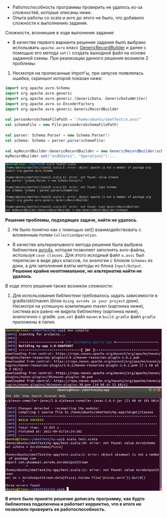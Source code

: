 * Работоспособность программы проверить не удалось из-за сложностей, которые описаны ниже.
* Опыта работы со scala и avro до этого не было, что добавило сложности к выполнению задания.

Сложности, возникшие в ходе выпонения задания:

- В качестве первого варианта решения задания было выбрано использвать `apache.avro` класс [GenericRecordBuilder](https://avro.apache.org/docs/1.8.1/api/java/org/apache/avro/generic/GenericRecordBuilder.html) и далее с помощью его метода `set()` 
создать выходной файл на основе заданной схемы. При реализации данного решения возникли 2 проблемы:
1. Несмотря на прописанные import'ы, при запуске появлялась ошибка, скриншот которой показан ниже:
```scala 
import org.apache.avro.Schema
import org.apache.avro.generic
import org.apache.avro.generic.{GenericData, GenericDatumWriter}
import org.apache.avro.io.EncoderFactory
import org.apache.avro.generic.GenericRecordBuilder

val personAvroSchemaFilePath = "/home/ubuntu/sbetTest/а.avsc"
val schemaFile = new File(personAvroSchemaFilePath)

val parser: Schema.Parser = new Schema.Parser()
val schema: Schema = parser.parse(schemaFile)

val myRecordBuilder:GenericRecordBuilder = new GenericRecordBuilder(schema)
myRecordBuilder.set("endDdate1", "Operation1")....
```
 !["GenericRB error"](https://github.com/nbalol33/TestSberbank/blob/main/task3/GenericRB_error.png)
 
 **Решение проблемы, подходящее задаче, найти не удалось.**
 
  2. Не было понятно как с помощью set() взаимодействовать с вложенным полем `CollectionOperation`.
    
 - В качестве альтернатывного метода решения была выбрана библиотека [avro4s](https://github.com/sksamuel/avro4s), которая позволяет заполнять avro-файлы, используя
 `case classes`. Для этого исходный файл `a.avsc` был переписан в виде двух классов, по аналогии с блоком `Schemas` из доки, 
 а для заполнения взяты методы из блока `Input/Output`. **Решение крайне неоптимальное, но альтернатив найти не удалось.**
 
 В ходе этого решения также возникли сложности:
 1. Для использования библиотеки требовалось задать зависимости в gradle/sbt/maven (блок `Using avro4s in your project` доки). 
 Несмотря на успешную компиляцию maven (картинка ниже), система все равно не видела библиотеку (картинка ниже), аналогично с gradle.
 `pom.xml` файл `maven` и `build.gradle` файл `gradle` приложены в папке.
 
 ![maven1](https://github.com/nbalol33/TestSberbank/blob/main/task3/maven_compile_start.png) 
 ![maven2](https://github.com/nbalol33/TestSberbank/blob/main/task3/no%20library.png)
 
 **В итоге было принято решение дописать программу, как будто библиотека подключена и работает корректно, что в итоге не позволило проверить ее работоспособность.**
